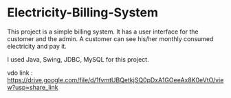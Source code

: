 # Electricity-Billing-System

This project is a simple billing system. It has a user interface for the customer and the admin. A customer can see his/her monthly consumed electricity and pay it.

I used Java, Swing, JDBC, MySQL for this project.

vdo link : https://drive.google.com/file/d/1fvmtUBQetkjSQ0pDxA1GOeeAx8K0eVtO/view?usp=share_link
